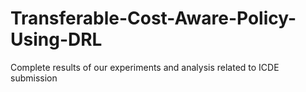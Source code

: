 # Transferable-Cost-Aware-Policy-Using-DRL
Complete results of our experiments and analysis related to ICDE submission
